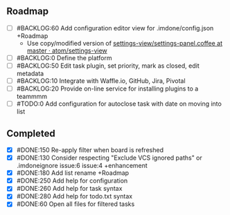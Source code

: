 Roadmap
----
- [ ] #BACKLOG:60 Add configuration editor view for .imdone/config.json +Roadmap
  - Use copy/modified version of [settings-view/settings-panel.coffee at master · atom/settings-view](https://github.com/atom/settings-view/blob/master/lib/settings-panel.coffee)
- [ ] #BACKLOG:0 Define the platform
- [ ] #BACKLOG:50 Edit task plugin, set priority, mark as closed, edit metadata
- [ ] #BACKLOG:10 Integrate with Waffle.io, GitHub, Jira, Pivotal
- [ ] #BACKLOG:20 Provide on-line service for installing plugins to a teammmm
- [ ] #TODO:0 Add configuration for autoclose task with date on moving into list

Completed
----
- [x] #DONE:150 Re-apply filter when board is refreshed
- [x] #DONE:130 Consider respecting "Exclude VCS ignored paths" or .imdoneignore issue:6 issue:4 +enhancement
- [x] #DONE:180 Add list rename +Roadmap
- [x] #DONE:250 Add help for configuration
- [x] #DONE:260 Add help for task syntax
- [x] #DONE:280 Add help for todo.txt syntax
- [x] #DONE:60 Open all files for filtered tasks
